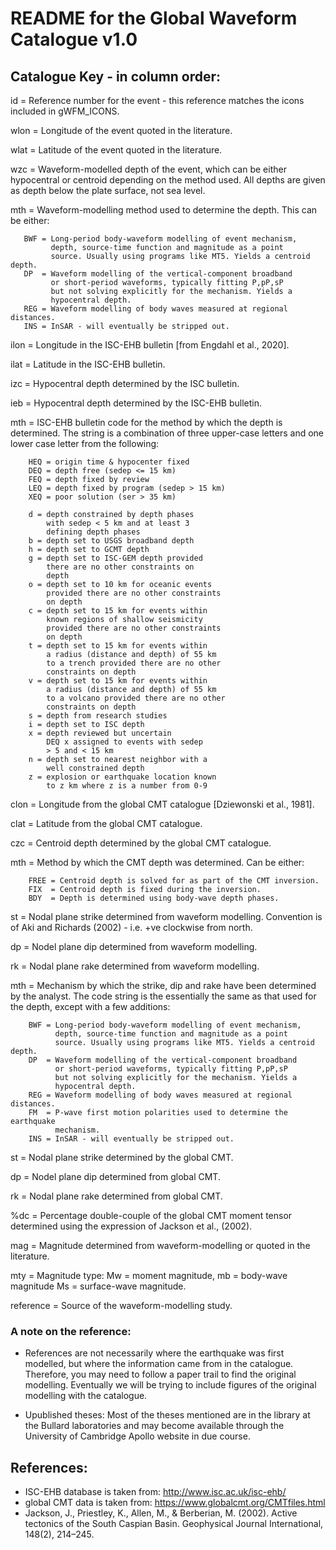 # README for the Global Waveform Catalogue v1.0

## Catalogue Key - in column order:

id   = Reference number for the event - this reference matches the icons
       included in gWFM_ICONS.

wlon = Longitude of the event quoted in the literature.

wlat = Latitude of the event quoted in the literature.

wzc  = Waveform-modelled depth of the event, which can be either hypocentral or centroid
       depending on the method used. All depths are given as depth below the plate surface,
       not sea level.

mth  = Waveform-modelling method used to determine the depth. This can be either:

       BWF = Long-period body-waveform modelling of event mechanism,
             depth, source-time function and magnitude as a point
             source. Usually using programs like MT5. Yields a centroid depth.
       DP  = Waveform modelling of the vertical-component broadband
             or short-period waveforms, typically fitting P,pP,sP
             but not solving explicitly for the mechanism. Yields a
             hypocentral depth.
       REG = Waveform modelling of body waves measured at regional distances.
       INS = InSAR - will eventually be stripped out.

ilon  = Longitude in the ISC-EHB bulletin [from Engdahl et al., 2020].

ilat  = Latitude in the ISC-EHB bulletin.

izc   = Hypocentral depth determined by the ISC bulletin.

ieb   = Hypocentral depth determined by the ISC-EHB bulletin.

mth   = ISC-EHB bulletin code for the method by which the depth is determined.
        The string is a combination of three upper-case letters and one
        lower case letter from the following:

        HEQ = origin time & hypocenter fixed
        DEQ = depth free (sedep <= 15 km)
        FEQ = depth fixed by review
        LEQ = depth fixed by program (sedep > 15 km)
        XEQ = poor solution (ser > 35 km)

        d = depth constrained by depth phases
            with sedep < 5 km and at least 3
            defining depth phases
        b = depth set to USGS broadband depth
        h = depth set to GCMT depth
        g = depth set to ISC-GEM depth provided
            there are no other constraints on
            depth
        o = depth set to 10 km for oceanic events
            provided there are no other constraints
            on depth
        c = depth set to 15 km for events within
            known regions of shallow seismicity
            provided there are no other constraints
            on depth
        t = depth set to 15 km for events within
            a radius (distance and depth) of 55 km
            to a trench provided there are no other
            constraints on depth
        v = depth set to 15 km for events within
            a radius (distance and depth) of 55 km
            to a volcano provided there are no other
            constraints on depth
        s = depth from research studies
        i = depth set to ISC depth
        x = depth reviewed but uncertain
            DEQ x assigned to events with sedep
            > 5 and < 15 km
        n = depth set to nearest neighbor with a
            well constrained depth
        z = explosion or earthquake location known
            to z km where z is a number from 0-9

clon  = Longitude from the global CMT catalogue [Dziewonski et al., 1981].

clat  = Latitude from the global CMT catalogue.

czc   = Centroid depth determined by the global CMT catalogue.

mth   = Method by which the CMT depth was determined. Can be either:

        FREE = Centroid depth is solved for as part of the CMT inversion.
        FIX  = Centroid depth is fixed during the inversion.
        BDY  = Depth is determined using body-wave depth phases.

st    = Nodal plane strike determined from waveform modelling. Convention
        is of Aki and Richards (2002) - i.e. +ve clockwise from north.

dp    = Nodel plane dip determined from waveform modelling.

rk    = Nodal plane rake determined from waveform modelling.

mth   = Mechanism by which the strike, dip and rake have been determined by
        the analyst. The code string is the essentially the same as that
        used for the depth, except with a few additions:

        BWF = Long-period body-waveform modelling of event mechanism,
              depth, source-time function and magnitude as a point
              source. Usually using programs like MT5. Yields a centroid depth.
        DP  = Waveform modelling of the vertical-component broadband
              or short-period waveforms, typically fitting P,pP,sP
              but not solving explicitly for the mechanism. Yields a
              hypocentral depth.
        REG = Waveform modelling of body waves measured at regional distances.
        FM  = P-wave first motion polarities used to determine the earthquake
              mechanism.
        INS = InSAR - will eventually be stripped out.

st    = Nodal plane strike determined by the global CMT.

dp    = Nodel plane dip determined from global CMT.

rk    = Nodal plane rake determined from global CMT.

%dc   = Percentage double-couple of the global CMT moment tensor
        determined using the expression of Jackson et al., (2002).

mag   = Magnitude determined from waveform-modelling or quoted in
        the literature.

mty   = Magnitude type: Mw = moment magnitude, mb = body-wave magnitude
        Ms = surface-wave magnitude.

reference = Source of the waveform-modelling study.

### A note on the reference:

- References are not necessarily where the earthquake was first
  modelled, but where the information came from in the catalogue.
  Therefore, you may need to follow a paper trail to find the
  original modelling. Eventually we will be trying to include
  figures of the original modelling with the catalogue.

- Upublished theses: Most of the theses mentioned are in the library
  at the Bullard laboratories and may become available through the
  University of Cambridge Apollo website in due course.

## References:

- ISC-EHB database is taken from: http://www.isc.ac.uk/isc-ehb/
- global CMT data is taken from: https://www.globalcmt.org/CMTfiles.html
- Jackson, J., Priestley, K., Allen, M., & Berberian, M. (2002). Active tectonics of the South Caspian Basin. Geophysical Journal International, 148(2), 214–245.
